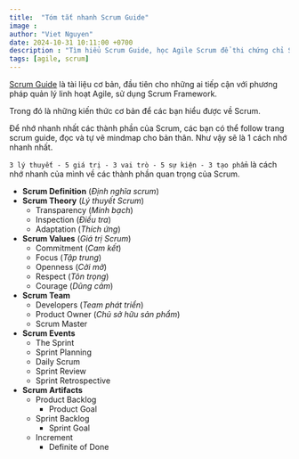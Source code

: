 ```yaml
---
title:  "Tóm tắt nhanh Scrum Guide"
image : 
author: "Viet Nguyen"
date: 2024-10-31 10:11:00 +0700
description : "Tìm hiểu Scrum Guide, học Agile Scrum để thi chứng chỉ Scrum Master, hiểu được các giá trị, sự kiện trong Scrum"
tags: [agile, scrum]
---
```

[Scrum Guide][scrum-guide] là tài liệu cơ bản, đầu tiên cho những ai tiếp cận với phương pháp quản lý linh hoạt Agile, sử dụng Scrum Framework.

Trong đó là những kiến thức cơ bản để các bạn hiểu được về Scrum.

Để nhớ nhanh nhất các thành phần của Scrum, các bạn có thể follow trang scrum guide, đọc và tự vẽ mindmap cho bản thân. Như vậy sẽ là 1 cách nhớ nhanh nhất.

`3 lý thuyết - 5 giá trị - 3 vai trò - 5 sự kiện - 3 tạo phẩm` là cách nhớ nhanh của mình về các thành phần quan trọng của Scrum.

- **Scrum Definition** (_Định nghĩa scrum_)
- **Scrum Theory** (_Lý thuyết Scrum_)
  - Transparency (_Minh bạch_)
  - Inspection (_Điều tra_)
  - Adaptation (_Thích ứng_)
- **Scrum Values** (_Giá trị Scrum_)
  - Commitment (_Cam kết_)
  - Focus (_Tập trung_)
  - Openness (_Cởi mở_)
  - Respect (_Tôn trọng_)
  - Courage (_Dũng cảm_)
- **Scrum Team**
  - Developers (_Team phát triển_)
  - Product Owner (_Chủ sở hữu sản phẩm_)
  - Scrum Master
- **Scrum Events**
  - The Sprint
  - Sprint Planning
  - Daily Scrum
  - Sprint Review
  - Sprint Retrospective
- **Scrum Artifacts**
  - Product Backlog
    - Product Goal
  - Sprint Backlog
    - Sprint Goal
  - Increment
    - Definite of Done

[scrum-guide]: https://jekyllrb.com/docs/home